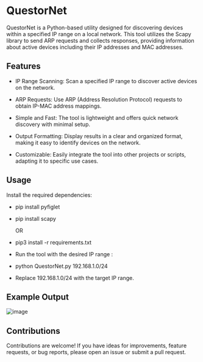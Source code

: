 # QuestorNet

QuestorNet is a Python-based utility designed for discovering devices within a specified IP range on a local network. This tool utilizes the Scapy library to send ARP requests and collects responses, providing information about active devices including their IP addresses and MAC addresses.

## Features

- IP Range Scanning: Scan a specified IP range to discover active devices on the network.

- ARP Requests: Use ARP (Address Resolution Protocol) requests to obtain IP-MAC address mappings.

- Simple and Fast: The tool is lightweight and offers quick network discovery with minimal setup.

- Output Formatting: Display results in a clear and organized format, making it easy to identify devices on the network.

- Customizable: Easily integrate the tool into other projects or scripts, adapting it to specific use cases.


## Usage
Install the required dependencies:

* pip install pyfiglet
* pip install scapy
  
  OR
  
* pip3 install -r requirements.txt
* Run the tool with the desired IP range :
* python QuestorNet.py 192.168.1.0/24
* Replace 192.168.1.0/24 with the target IP range.


## Example Output
![image](https://github.com/MedAmyyne/Network_Scanner/assets/76553571/e033d652-62fe-4ea7-bf57-6663f67ecc78)


## Contributions

Contributions are welcome! If you have ideas for improvements, feature requests, or bug reports, please open an issue or submit a pull request.
